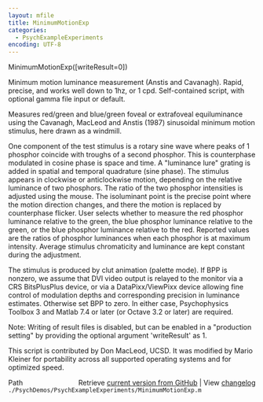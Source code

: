 ```yaml
---
layout: mfile
title: MinimumMotionExp
categories:
  - PsychExampleExperiments
encoding: UTF-8
---
```


MinimumMotionExp([writeResult=0])

Minimum motion luminance measurement (Anstis and Cavanagh). Rapid,
precise, and works well down to 1hz, or 1  cpd. Self-contained script,
with optional gamma file input or default.

Measures red/green and blue/green foveal or extrafoveal equiluminance
using the Cavanagh, MacLeod and Anstis (1987) sinusoidal minimum motion
stimulus, here drawn as a windmill.

One component of the test stimulus is a rotary sine wave where peaks of 1
phosphor coincide with troughs of a second phosphor. This is counterphase
modulated in cosine phase is space and time. A "luminance lure" grating
is added in spatial and temporal quadrature (sine phase). The stimulus
appears in clockwise or anticlockwise motion, depending on the relative
luminance of two phosphors. The ratio of the two phosphor intensities is
adjusted using the mouse. The isoluminant point is the precise point
where the motion direction changes, and there the motion is replaced by
counterphase flicker. User selects whether to measure the red phosphor
luminance relative to the green, the blue phosphor luminance relative to
the green, or the blue phosphor luminance relative to the red. Reported
values are the ratios of phosphor luminances when each phosphor is at
maximum intensity. Average stimulus chromaticity and luminance are kept
constant during the adjustment.

The stimulus is produced by clut animation (palette mode). If BPP is
nonzero, we assume that DVI video output is relayed to the monitor via a
CRS BitsPlusPlus device, or via a DataPixx/ViewPixx device allowing fine
control of modulation depths and corresponding precision in luminance
estimates. Otherwise set BPP to zero. In either case, Psychophysics
Toolbox 3 and Matlab 7.4 or later (or Octave 3.2 or later) are required.

Note: Writing of result files is disabled, but can be enabled in a
"production setting" by providing the optional argument 'writeResult' as
1\.

This script is contributed by Don MacLeod, UCSD. It was modified by Mario
Kleiner for portability across all supported operating systems and for
optimized speed.



<div class="code_header" style="text-align:right;">
  <span style="float:left;">Path&nbsp;&nbsp;</span> <span class="counter">Retrieve <a href=
  "https://raw.github.com/Psychtoolbox-3/Psychtoolbox-3/beta/./PsychDemos/PsychExampleExperiments/MinimumMotionExp.m">current version from GitHub</a> | View <a href=
  "https://github.com/Psychtoolbox-3/Psychtoolbox-3/commits/beta/./PsychDemos/PsychExampleExperiments/MinimumMotionExp.m">changelog</a></span>
</div>
<div class="code">
  <code>./PsychDemos/PsychExampleExperiments/MinimumMotionExp.m</code>
</div>
